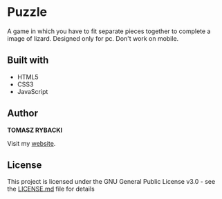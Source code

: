 # Puzzle

A game in which you have to fit separate pieces together to complete a image of lizard.
Designed only for pc. Don't work on mobile.

## Built with

* HTML5
* CSS3
* JavaScript

## Author

__TOMASZ RYBACKI__

Visit my [website](http://tomasz-rybacki.pl).

## License

This project is licensed under the GNU General Public License v3.0 - see the [LICENSE.md](LICENSE.md) file for details
